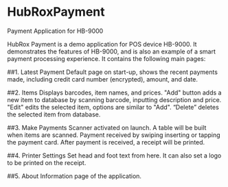 # HubRoxPayment
Payment Application for HB-9000

HubRox Payment is a demo application for POS device HB-9000. It demonstrates the features of HB-9000, and is also an example of a smart payment processing experience. It contains the following main pages:

##1. Latest Payment
Default page on start-up, shows the recent payments made, including credit card number (encrypted), amount, and date.

##2. Items
Displays barcodes, item names, and prices. "Add" button adds a new item to database by scanning barcode, inputting description and price. "Edit" edits the selected item, options are similar to "Add". “Delete” deletes the selected item from database.

##3. Make Payments
Scanner activated on launch. A table will be built when items are scanned. Payment received by swiping inserting or tapping the payment card. After payment is received, a receipt will be printed.

##4. Printer Settings
Set head and foot text from here. It can also set a logo to be printed on the receipt.

##5. About
Information page of the application.
